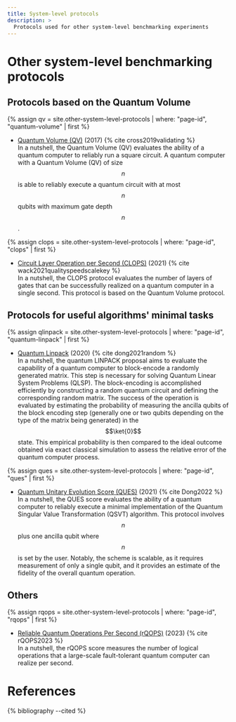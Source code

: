 ```yaml
---
title: System-level protocols
description: >
  Protocols used for other system-level benchmarking experiments
---
```


# Other system-level benchmarking protocols

## Protocols based on the Quantum Volume

{% assign qv = site.other-system-level-protocols | where: "page-id", "quantum-volume" | first %}
- <a href="{{ qv.url | prepend: site.baseurl }}">Quantum Volume (QV)</a> (2017) {% cite cross2019validating %}  
In a nutshell, the Quantum Volume (QV) evaluates the ability of a quantum computer to reliably run a square circuit. A quantum computer with a Quantum Volume (QV) of size $$n$$ is able to reliably execute a quantum circuit with at most $$n$$ qubits with maximum gate depth $$n$$.

{% assign clops = site.other-system-level-protocols | where: "page-id", "clops" | first %}
- <a href="{{ clops.url | prepend: site.baseurl }}">Circuit Layer Operation per Second (CLOPS)</a> (2021) {% cite wack2021qualityspeedscalekey %}  
In a nutshell, the CLOPS protocol evaluates the number of layers of gates that can be successfully realized on a quantum computer in a single second. This protocol is based on the Quantum Volume protocol.  


## Protocols for useful algorithms' minimal tasks

{% assign qlinpack = site.other-system-level-protocols | where: "page-id", "quantum-linpack" | first %}
- <a href="{{ qlinpack.url | prepend: site.baseurl }}">Quantum Linpack</a> (2020) {% cite dong2021random %}  
In a nutshell, the quantum LINPACK proposal aims to evaluate the capability of a quantum computer to block-encode a randomly generated matrix. This step is necessary for solving Quantum Linear System Problems (QLSP). The block-encoding is accomplished efficiently by constructing a random quantum circuit and defining the corresponding random matrix. The success of the operation is evaluated by estimating the probability of measuring the ancilla qubits of the block encoding step (generally one or two qubits depending on the type of the matrix being generated) in the $$\ket{0}$$ state. This empirical probability is then compared to the ideal outcome obtained via exact classical simulation to assess the relative error of the quantum computer process.


{% assign ques = site.other-system-level-protocols | where: "page-id", "ques" | first %}
- <a href="{{ ques.url | prepend: site.baseurl }}">Quantum Unitary Evolution Score (QUES)</a> (2021) {% cite Dong2022 %}   
In a nutshell, the QUES score evaluates the ability of a quantum computer to reliably execute a minimal implementation of the Quantum Singular Value Transformation (QSVT) algorithm. This protocol involves $$n$$ plus one ancilla qubit where $$n$$ is set by the user. Notably, the scheme is scalable, as it requires measurement of only a single qubit, and it provides an estimate of the fidelity of the overall quantum operation.

## Others

{% assign rqops = site.other-system-level-protocols | where: "page-id", "rqops" | first %}
- <a href="{{ rqops.url | prepend: site.baseurl }}">Reliable Quantum Operations Per Second (rQOPS)</a> (2023) {% cite rQOPS2023 %}  
In a nutshell, the rQOPS score measures the number of logical operations that a large-scale fault-tolerant quantum computer can realize per second.

# References
{% bibliography --cited %}